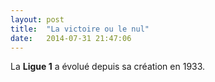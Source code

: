 ```yaml
---
layout: post
title:  "La victoire ou le nul"
date:   2014-07-31 21:47:06
---
```


La **Ligue 1** a évolué depuis sa création en 1933.

<div id="results_chart"></div>

<script type="text/javascript">
$(function () {
        $('#results_chart').highcharts({
            chart: {
                type: 'spline', 
                backgroundColor:'rgba(255, 255, 255, 0.1)', 
                style: {
                    fontFamily: 'Courier, "Lucida Sans Typewriter", "Lucida Typewriter", "DejaVu Sans Mono", monospace', 
                    color: '#352C26'
                }
            },
            title: {
                text: 'Evolution des résultats des matchs depuis 1933', 
                style: {
                    fontFamily: 'Courier, "Lucida Sans Typewriter", "Lucida Typewriter", "DejaVu Sans Mono", monospace', 
                    color: '#352C26'
                }
            },
            xAxis: {
                type: 'datetime',
                labels: {
                    overflow: 'justify'
                }
            },
            yAxis: {
                title: {
                    text: 'Résultats'
                },
                min: 0,
                minorGridLineWidth: 0,
                gridLineWidth: 0,
                alternateGridColor: null
            },
            tooltip: {
                valueSuffix: ' '
            },
            plotOptions: {
                spline: {
                    lineWidth: 4,
                    states: {
                        hover: {
                            lineWidth: 5
                        }
                    },
                    marker: {
                        enabled: false
                    },
                    pointInterval: 3600000, // one hour
                    pointStart: Date.UTC(2009, 9, 6, 0, 0, 0)
                }
            },
            series: [{
                name: 'Victoires',
                data: [4.3, 5.1, 4.3, 5.2, 5.4, 4.7, 3.5, 4.1, 5.6, 7.4, 6.9, 7.1,
                    7.9, 7.9, 7.5, 6.7, 7.7, 7.7, 7.4, 7.0, 7.1, 5.8, 5.9, 7.4,
                    8.2, 8.5, 9.4, 8.1, 10.9, 10.4, 10.9, 12.4, 12.1, 9.5, 7.5,
                    7.1, 7.5, 8.1, 6.8, 3.4, 2.1, 1.9, 2.8, 2.9, 1.3, 4.4, 4.2,
                    3.0, 3.0]
    
            }, {
                name: 'Nuls',
                data: [0.0, 0.0, 0.0, 0.0, 0.0, 0.0, 0.0, 0.0, 0.1, 0.0, 0.3, 0.0,
                    0.0, 0.4, 0.0, 0.1, 0.0, 0.0, 0.0, 0.0, 0.0, 0.0, 0.0, 0.0,
                    0.0, 0.6, 1.2, 1.7, 0.7, 2.9, 4.1, 2.6, 3.7, 3.9, 1.7, 2.3,
                    3.0, 3.3, 4.8, 5.0, 4.8, 5.0, 3.2, 2.0, 0.9, 0.4, 0.3, 0.5, 0.4]
            }]
            ,
            navigation: {
                menuItemStyle: {
                    fontSize: '10px'
                }
            }
        });
    });
</script>
